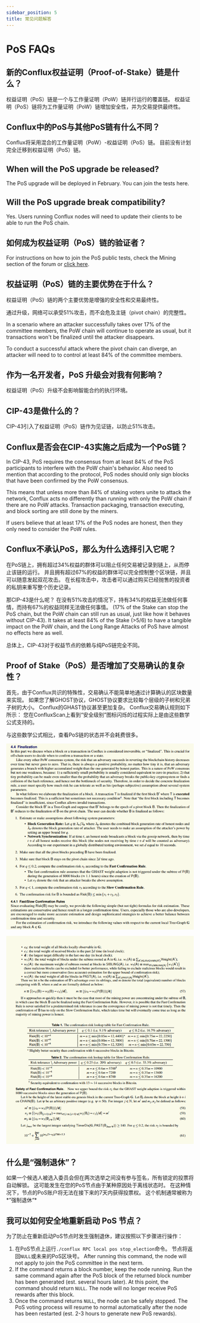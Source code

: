 ```yaml
---
sidebar_position: 5
title: 常见问题解答
---
```


# PoS FAQs

## 新的Conflux权益证明（Proof-of-Stake）链是什么？

权益证明（PoS）链是一个与工作量证明（PoW）链并行运行的覆盖链。 权益证明（PoS）链将为工作量证明（PoW）链增加安全性，并为交易提供最终性。

## Conflux中的PoS与其他PoS链有什么不同？

Conflux将采用混合的工作量证明（PoW）-权益证明（PoS）链。 目前没有计划完全迁移到权益证明（PoS）链。

## When will the PoS upgrade be released?

The PoS upgrade will be deployed in February. You can join the tests here.

## Will the PoS upgrade break compatibility?

Yes. Users running Conflux nodes will need to update their clients to be able to run the PoS chain.

## 如何成为权益证明（PoS）链的验证者？

For instructions on how to join the PoS public tests, check the Mining section of the forum or [click here](https://forum.conflux.fun/c/English/mining).

## 权益证明（PoS）链的主要优势在于什么？

权益证明（PoS）链的两个主要优势是增强的安全性和交易最终性。

通过升级，网络可以承受51%攻击，而不会危及主链（pivot chain）的完整性。

In a scenario where an attacker successfully takes over 17% of the committee members, the PoW chain will continue to operate as usual, but it transactions won't be finalized until the attacker disappears.

To conduct a successful attack where the pivot chain can diverge, an attacker will need to to control at least 84% of the committee members.

## 作为一名开发者，PoS 升级会对我有何影响？

权益证明（PoS）升级不会影响智能合约的执行环境。

## CIP-43是做什么的？

CIP-43引入了权益证明（PoS）链作为见证链，以防止51%攻击。

## Conflux是否会在CIP-43实施之后成为一个PoS链？

In CIP-43, PoS requires the consensus from at least 84% of the PoS participants to interfere with the PoW chain's behavior. Also need to mention that according to the protocol, PoS nodes should only sign blocks that have been confirmed by the PoW consensus.

This means that unless more than 84% of staking voters unite to attack the network, Conflux acts no differently than running with only the PoW chain if there are no PoW attacks. Transaction packaging, transaction executing, and block sorting are still done by the miners.

If users believe that at least 17% of the PoS nodes are honest, then they only need to consider the PoW rules.

## Conflux不承认PoS，那么为什么选择引入它呢？

在PoS链上，拥有超过34%权益的群体可以阻止任何交易被记录到链上，从而停止该链的运行。 并且拥有超过67%的权益的群体可以完全控制整个区块链，并且可以随意发起双花攻击。 在长程攻击中，攻击者可以通过购买已经抛售的投资者的私钥来重写整个历史记录。

那CIP-43是什么呢？ 在没有51%攻击的情况下，持有34%的权益无法做任何事情，而持有67%的权益同样无法做任何事情。 (17% of the Stake can stop the PoS chain, but the PoW chain can still run as usual, just like how it behaves without CIP-43). It takes at least 84% of the Stake (>5/6) to have a tangible impact on the PoW chain, and the Long Range Attacks of PoS have almost no effects here as well.

总体上，CIP-43对于权益节点的依赖与纯PoS链完全不同。

## Proof of Stake（PoS）是否增加了交易确认的复杂性？

首先，由于Conflux共识的特殊性，交易确认不能简单地通过计算确认的区块数量来实现。 如果您了解GHOST协议，GHOST协议要求比较每个层级的子树和兄弟子树的大小。 Conflux的GHAST协议甚至更加复杂。 Conflux交易确认规则如下所示： 您在ConfluxScan上看到“安全级别”图标闪烁的过程实际上是由这些数学公式支持的。

与这些数学公式相比，查看PoS链的状态并不会耗费很多。

![Locale Dropdown](./img/4finalization.png)

![Locale Dropdown](./img/5finalization.png)

## 什么是“强制退休”？

如果一个候选人被选入委员会但在两次选举之间没有参与签名，所有锁定的投票将自动解锁。 这可能发生在您的PoS节点由于某种原因处于离线状态时。 在这种情况下，节点的PoS账户将无法在接下来的7天内获得投票权。 这个机制通常被称为*”强制退休“*

## 我可以如何安全地重新启动 PoS 节点？

为了防止在重新启动PoS节点时发生强制退休，建议按照以下步骤进行操作：

1. 在PoS节点上运行`./conflux RPC local pos stop_election`命令。 节点将返回`NULL`或未来的PoS区块号。 After running this command, the node will not apply to join the PoS committee in the next term.
2. If the command returns a block number, keep the node running. Run the same command again after the PoS block of the returned block number has been generated (est. several hours later). At this point, the command should return `NULL`. The node will no longer receive PoS rewards after this block.
3. Once the command returns `NULL`, the node can be safely stopped. The PoS voting process will resume to normal automatically after the node has been restarted (est. 2-3 hours to generate new PoS rewards).
